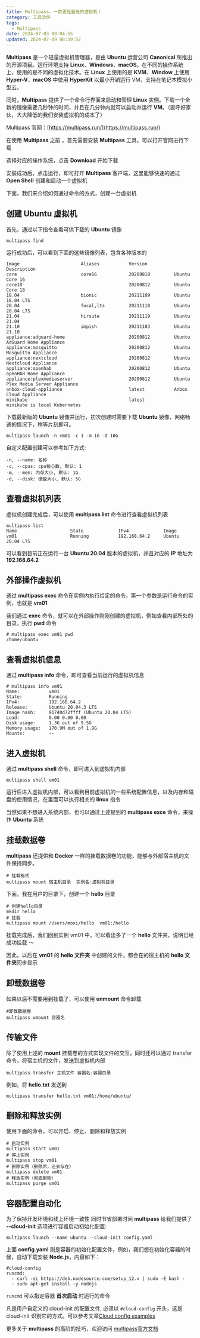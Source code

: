 ```yaml
---
title: Multipass，一款更轻量级的虚拟机！
category: 工具软件
tags:
  - Multipass
date: 2024-07-03 08:04:55
updated: 2024-07-09 08:39:52
---
```

**Multipass** 是一个轻量虚拟机管理器，是由 **Ubuntu** 运营公司 **Canonical** 所推出的开源项目。运行环境支持 **Linux**、**Windows**、**macOS**。在不同的操作系统上，使用的是不同的虚拟化技术。在 **Linux** 上使用的是 **KVM**、**Window** 上使用 **Hyper-V**、**macOS** 中使用 **HyperKit** 以最小开销运行 VM，支持在笔记本模拟小型云。

同时，**Multipass** 提供了一个命令行界面来启动和管理 **Linux** 实例。下载一个全新的镜像需要几秒钟的时间，并且在几分钟内就可以启动并运行 **VM**。（直呼好家伙，大大降低的我们安装虚拟机的成本了）

Multipass 官网：[https://multipass.run/](https://multipass.run/)

在使用 **Multipass** 之前 ，首先需要安装 **Multipass** 工具，可以打开官网进行下载

选择对应的操作系统，点击 **Download** 开始下载

安装成功后，点击运行，即可打开 **Multipass** 客户端，这里能够快速的通过 **Open Shell** 创建和启动一个虚拟机

下面，我们来介绍如何通过命令的方式，创建一台虚拟机

## **创建 Ubuntu 虚拟机**

首先，通过以下指令查看可供下载的 **Ubuntu** 镜像

```
multipass find
```

运行成功后，可以看到下面的这些镜像列表，包含各种版本的

```
Image                       Aliases           Version          Description
core                        core16            20200818         Ubuntu Core 16
core18                                        20200812         Ubuntu Core 18
18.04                       bionic            20211109         Ubuntu 18.04 LTS
20.04                       focal,lts         20211118         Ubuntu 20.04 LTS
21.04                       hirsute           20211119         Ubuntu 21.04
21.10                       impish            20211103         Ubuntu 21.10
appliance:adguard-home                        20200812         Ubuntu AdGuard Home Appliance
appliance:mosquitto                           20200812         Ubuntu Mosquitto Appliance
appliance:nextcloud                           20200812         Ubuntu Nextcloud Appliance
appliance:openhab                             20200812         Ubuntu openHAB Home Appliance
appliance:plexmediaserver                     20200812         Ubuntu Plex Media Server Appliance
anbox-cloud-appliance                         latest           Anbox Cloud Appliance
minikube                                      latest           minikube is local Kubernetes
```

下载最新版的 **Ubuntu** 镜像并运行，初次创建时需要下载 **Ubuntu** 镜像，网络畅通的情况下，稍等片刻即可。

```
multipass launch -n vm01 -c 1 -m 1G -d 10G
```

自定义配置创建可以参考如下方式:

```
-n, --name: 名称
-c, --cpus: cpu核心数, 默认: 1
-m, --mem: 内存大小, 默认: 1G
-d, --disk: 硬盘大小, 默认: 5G
```

## **查看虚拟机列表**

虚拟机创建完成后，可以使用 **multipass list** 命令进行查看虚拟机列表

```
multipass list
Name                    State             IPv4             Image
vm01                    Running           192.168.64.2     Ubuntu 20.04 LTS
```

可以看到目前正在运行一台 **Ubuntu 20.04** 版本的虚拟机，并且对应的 **IP** 地址为 **192.168.64.2**

## **外部操作虚拟机**

通过 **multipass exec** 命令在实例内执行给定的命令。第一个参数是运行命令的实例，也就是 **vm01**

我们通过 **exec** 命令，就可以在外部操作刚刚创建的虚拟机，例如查看内部所处的目录，执行 **pwd** 命令

```
# multipass exec vm01 pwd
/home/ubuntu
```

## **查看虚拟机信息**

通过 **multipass info** 命令，即可查看当前运行的虚拟机信息

```
# multipass info vm01
Name:           vm01
State:          Running
IPv4:           192.168.64.2
Release:        Ubuntu 20.04.3 LTS
Image hash:     91740d72ffff (Ubuntu 20.04 LTS)
Load:           0.00 0.00 0.00
Disk usage:     1.3G out of 9.5G
Memory usage:   170.9M out of 1.9G
Mounts:         --
```

## **进入虚拟机**

通过 **multipass shell** 命令，即可进入到虚拟机内部

```
multipass shell vm01
```

运行后进入虚拟机内部，可以看到目前虚拟机的一些系统配置信息，以及内存和磁盘的使用情况，在里面可以执行相关的 **linux** 指令

当然如果不想进入系统内部，也可以通过上述提到的 **multipass exce** 命令，来操作 **Ubuntu** 系统

## **挂载数据卷**

**multipass** 还提供和 **Docker** 一样的挂载数据卷的功能，能够与外部宿主机的文件保持同步。

```
# 挂载格式
multipass mount 宿主机目录  实例名:虚拟机目录
```

下面，我在用户的目录下，创建一个 **hello** 目录

```
# 创建hello目录
mkdir hello
# 挂载
multipass mount /Users/moxi/hello  vm01:/hello
```

挂载完成后，我们回到实例 vm01 中，可以看出多了一个 **hello** 文件夹，说明已经成功挂载 ～

因此，以后在 **vm01** 的 **hello 文件夹** 中创建的文件，都会在的宿主机的 **hello 文件夹**同步显示

## **卸载数据卷**

如果以后不需要用到挂载了，可以使用 **unmount** 命令卸载

```
#卸载数据卷
multipass umount 容器名
```

## **传输文件**

除了使用上述的 **mount** 挂载卷的方式实现文件的交互，同时还可以通过 transfer 命令，将宿主机的文件，发送到虚拟机内部

```
multipass transfer 主机文件 容器名:容器目录
```

例如，将 **hello.txt** 发送到

```
multipass transfer hello.txt vm01:/home/ubuntu/
```

## **删除和释放实例**

使用下面的命令，可以开启、停止、删除和释放实例

```
# 启动实例
multipass start vm01
# 停止实例
multipass stop vm01
# 删除实例（删除后，还会存在）
multipass delete vm01
# 释放实例（彻底删除）
multipass purge vm01
```

## **容器配置自动化**

为了保持开发环境和线上环境一致性 同时节省部署时间 **multipass** 给我们提供了   **--cloud-init** 选项进行容器启动初始化配置:

```
multipass launch --name ubuntu --cloud-init config.yaml
```

上面 **config.yaml** 则是容器的初始化配置文件，例如，我们想在初始化容器的时候，自动下载安装 **Node.js**，内容如下：

```
#cloud-config
runcmd:
  - curl -sL https://deb.nodesource.com/setup_12.x | sudo -E bash -
  - sudo apt-get install -y nodejs
```

​`runcmd`​ 可以指定容器 **首次启动** 时运行的命令

凡是用户自定义的 cloud-init 的配置文件, 必须以 `#cloud-config`​ 开头，这是 cloud-init 识别它的方式。可以参考文章[Cloud config examples](https://cloudinit.readthedocs.io/en/latest/topics/examples.html?highlight=lock-passwd#including-users-and-groups)

更多关于 **multipass** 的高阶的技巧，欢迎访问 [multipass官方文档](https://multipass.run/docs/)

‍

‍
